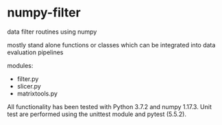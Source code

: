 # numpy-filter
data filter routines using numpy

mostly stand alone functions or classes which can be integrated into data evaluation pipelines

modules:
* filter.py
* slicer.py
* matrixtools.py

All functionality has been tested with Python 3.7.2 and numpy 1.17.3.
Unit test are performed using the unittest module and pytest (5.5.2).